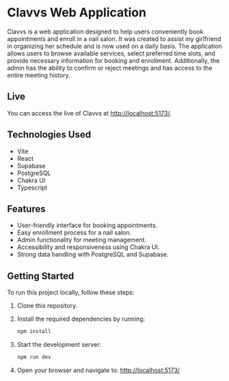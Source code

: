 # Clavvs Web Application

Clavvs is a web application designed to help users conveniently book appointments and enroll in a nail salon. It was created to assist my girlfriend in organizing her schedule and is now used on a daily basis. The application allows users to browse available services, select preferred time slots, and provide necessary information for booking and enrollment. Additionally, the admin has the ability to confirm or reject meetings and has access to the entire meeting history.

## Live

You can access the live of Clavvs at [http://localhost:5173/](https://clavvs.netlify.app/).

## Technologies Used

- Vite
- React
- Supabase
- PostgreSQL
- Chakra UI
- Typescript

## Features

- User-friendly interface for booking appointments.
- Easy enrollment process for a nail salon.
- Admin functionality for meeting management.
- Accessibility and responsiveness using Chakra UI.
- Strong data handling with PostgreSQL and Supabase.

## Getting Started

To run this project locally, follow these steps:

1. Clone this repository.
2. Install the required dependencies by running:

   ```bash
   npm install
   ```
   
3. Start the development server:

   ```bash
   npm run dev
   ```
4. Open your browser and navigate to: [http://localhost:5173/](http://localhost:5173/)

